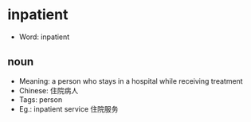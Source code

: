 # inpatient

- Word: inpatient

## noun

- Meaning: a person who stays in a hospital while receiving treatment
- Chinese: 住院病人
- Tags: person
- Eg.: inpatient service 住院服务

